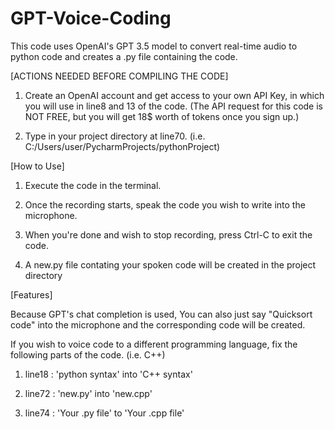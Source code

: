 # GPT-Voice-Coding
This code uses OpenAI's GPT 3.5 model to convert real-time audio to python code and creates a .py file containing the code.


[ACTIONS NEEDED BEFORE COMPILING THE CODE]

1. Create an OpenAI account and get access to your own API Key, in which you will use in line8 and 13 of the code. (The API request for this code is NOT FREE, but you will get 18$ worth of tokens once you sign up.)

2. Type in your project directory at line70. (i.e. C:/Users/user/PycharmProjects/pythonProject)


[How to Use]

1. Execute the code in the terminal.

2. Once the recording starts, speak the code you wish to write into the microphone.

3. When you're done and wish to stop recording, press Ctrl-C to exit the code.

4. A new.py file contating your spoken code will be created in the project directory


[Features]

Because GPT's chat completion is used, You can also just say "Quicksort code" into the microphone and the corresponding code will be created.

If you wish to voice code to a different programming language, fix the following parts of the code. (i.e. C++)
1. line18 : 'python syntax' into 'C++ syntax'

2. line72 : 'new.py' into 'new.cpp'

3. line74 : 'Your .py file' to 'Your .cpp file'
